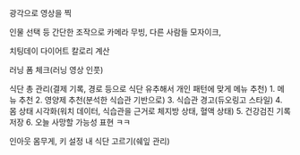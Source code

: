 광각으로 영상을 찍

인물 선택 등 간단한 조작으로 카메라 무빙, 다른 사람들 모자이크, 


치팅데이 다이어트 칼로리 계산

러닝 폼 체크(러닝 영상 인풋)

식단 총 관리(결제 기록, 경로 등으로 식단 유추해서 개인 패턴에 맞게 메뉴 추천)
	1. 메뉴 추천
	2. 영양제 추천(분석한 식습관 기반으로)
	3. 식습관 경고(듀오링고 스타일)
	4. 몸 상태 시각화(워치 데이터, 식습관을 근거로 체지방 상태, 혈액 상태)
	5. 건강검진 기록 저장
	6. 오늘 사망할 가능성 표현 ㅋㅋ

인아웃
	몸무게, 키 설정
	내 식단 고르기(쉐잎 관리)
